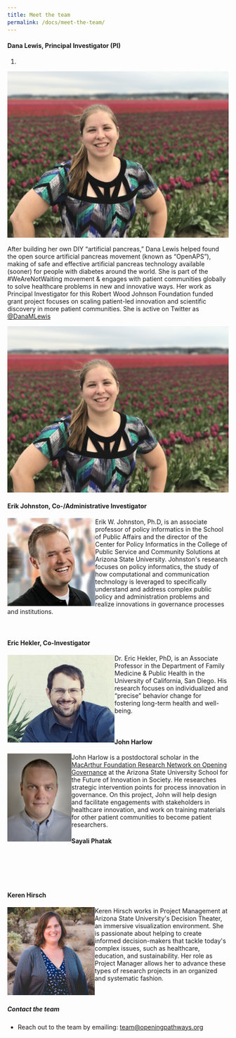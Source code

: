 ```yaml
---
title: Meet the team
permalink: /docs/meet-the-team/
---
```


#### Dana Lewis, Principal Investigator (PI)

1. 
  <div class="col-lg-4 col-sm-6">
    <div class="thumbnail">
      <div class="image">
        <img src="https://github.com/danamlewis/Testrepo2/blob/master/img/Dana_Lewis_tulips.JPG" class="img-responsive" alt="Dana Lewis">
      </div>
    </div>
   </div>

After building her own DIY “artificial pancreas,” Dana Lewis helped found the open source artificial pancreas movement (known as “OpenAPS”), making of safe and effective artificial pancreas technology available (sooner) for people with diabetes around the world. She is part of the #WeAreNotWaiting movement & engages with patient communities globally to solve healthcare problems in new and innovative ways. Her work as Principal Investigator for this Robert Wood Johnson Foundation funded grant project focuses on scaling patient-led innovation and scientific discovery in more patient communities. She is active on Twitter as <a href="http://twitter.com/danamlewis">@DanaMLewis</a>

<img src="https://github.com/danamlewis/Testrepo2/blob/master/img/Dana_Lewis_tulips.JPG" class="img-responsive" alt="Dana Lewis">

#### Erik Johnston, Co-/Administrative Investigator

<img src="https://github.com/danamlewis/Testrepo2/blob/master/img/ejohnston.jpg" width="200" height="200" align="left" /> 

Erik W. Johnston, Ph.D, is an associate professor of policy informatics in the School of Public Affairs and the director of the Center for Policy Informatics in the College of Public Service and Community Solutions at Arizona State University. Johnston's research focuses on policy informatics, the study of how computational and communication technology is leveraged to specifically understand and address complex public policy and administration problems and realize innovations in governance processes and institutions.
<br>
<br>
<br>

#### Eric Hekler, Co-Investigator

<img src="https://github.com/danamlewis/Testrepo2/blob/master/img/ehekler.png" width="244" height="200" align="left" /> 
Dr. Eric Hekler, PhD, is an Associate Professor in the Department of Family Medicine & Public Health in the University of California, San Diego. His research focuses on individualized and “precise” behavior change for fostering long-term health and well-being.

<br>
<br>
<br>


#### John Harlow

<img src="https://github.com/danamlewis/Testrepo2/blob/master/img/JH_Headshot.jpg" width="146" height="200" align="left" /> 
John Harlow is a postdoctoral scholar in the <a href="http://opening-governance.org">MacArthur Foundation Research Network on Opening Governance</a> at the Arizona State University School for the Future of Innovation in Society. He researches strategic intervention points for process innovation in governance. On this project, John will help design and facilitate engagements with stakeholders in healthcare innovation, and work on training materials for other patient communities to become patient researchers.

#### Sayali Phatak




<br>
<br>
<br>
<br>

#### Keren Hirsch

<img src="https://github.com/danamlewis/Testrepo2/blob/master/img/kbhirsch.png" width="199" height="200" align="left" /> 
Keren Hirsch works in Project Management at Arizona State University's Decision Theater, an immersive visualization environment. She is passionate about helping to create informed decision-makers that tackle today's complex issues, such as healthcare, education, and sustainability. Her role as Project Manager allows her to advance these types of research projects in an organized and systematic fashion.

<br>
<br>
<br>

##### Contact the team

* Reach out to the team by emailing: team@openingpathways.org
